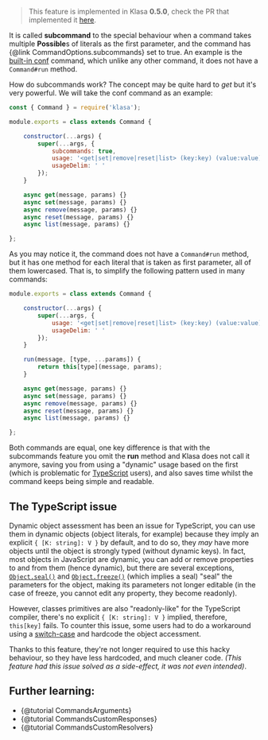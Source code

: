 > This feature is implemented in Klasa **0.5.0**, check the PR that implemented it [here](https://github.com/dirigeants/klasa/pull/162).

It is called **subcommand** to the special behaviour when a command takes multiple **Possible**s of literals as the first parameter, and the command has {@link CommandOptions.subcommands} set to true. An example is the [built-in conf](https://github.com/dirigeants/klasa/blob/master/src/commands/Admin/conf.js) command, which unlike any other command, it does not have a `Command#run` method.

How do subcommands work? The concept may be quite hard to *get* but it's very powerful. We will take the conf command as an example:

```javascript
const { Command } = require('klasa');

module.exports = class extends Command {

	constructor(...args) {
		super(...args, {
			subcommands: true,
			usage: '<get|set|remove|reset|list> (key:key) (value:value) [...]',
			usageDelim: ' '
		});
	}

	async get(message, params) {}
	async set(message, params) {}
	async remove(message, params) {}
	async reset(message, params) {}
	async list(message, params) {}

};
```

As you may notice it, the command does not have a `Command#run` method, but it has one method for each literal that is taken as first parameter, all of them lowercased. That is, to simplify the following pattern used in many commands:

```javascript
module.exports = class extends Command {

	constructor(...args) {
		super(...args, {
			usage: '<get|set|remove|reset|list> (key:key) (value:value) [...]',
			usageDelim: ' '
		});
	}

	run(message, [type, ...params]) {
		return this[type](message, params);
	}

	async get(message, params) {}
	async set(message, params) {}
	async remove(message, params) {}
	async reset(message, params) {}
	async list(message, params) {}

};
```

Both commands are equal, one key difference is that with the subcommands feature you omit the **run** method and Klasa does not call it anymore, saving you from using a "dynamic" usage based on the first (which is problematic for [TypeScript](https://www.typescriptlang.org/) users), and also saves time whilst the command keeps being simple and readable.

## The TypeScript issue

Dynamic object assessment has been an issue for TypeScript, you can use them in dynamic objects (object literals, for example) because they imply an explicit `{ [K: string]: V }` by default, and to do so, they *may* have more objects until the object is strongly typed (without dynamic keys). In fact, most objects in JavaScript are dynamic, you can add or remove properties to and from them (hence dynamic), but there are several exceptions, [`Object.seal()`](https://developer.mozilla.org/en-US/docs/Web/JavaScript/Reference/Global_Objects/Object/seal) and [`Object.freeze()`](https://developer.mozilla.org/en-US/docs/Web/JavaScript/Reference/Global_Objects/Object/freeze) (which implies a seal) "seal" the parameters for the object, making its parameters not longer editable (in the case of freeze, you cannot edit any property, they become readonly).

However, classes primitives are also "readonly-like" for the TypeScript compiler, there's no explicit `{ [K: string]: V }` implied, therefore, `this[key]` fails. To counter this issue, some users had to do a workaround using a [switch-case](https://developer.mozilla.org/en-US/docs/Web/JavaScript/Reference/Statements/switch) and hardcode the object accessment.

Thanks to this feature, they're not longer required to use this hacky behaviour, so they have less hardcoded, and much cleaner code. *(This feature had this issue solved as a side-effect, it was not even intended)*.

## Further learning:

- {@tutorial CommandsArguments}
- {@tutorial CommandsCustomResponses}
- {@tutorial CommandsCustomResolvers}
